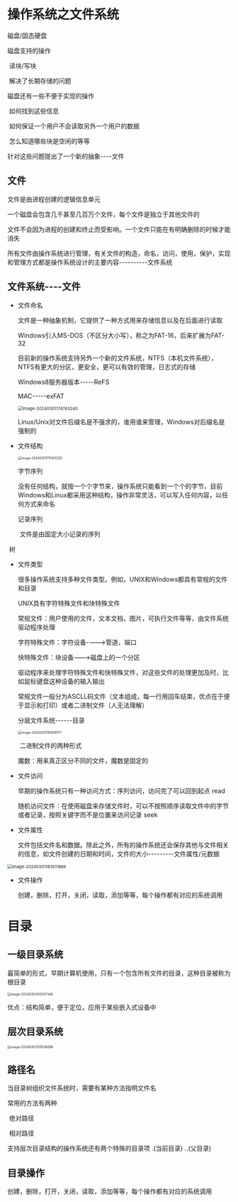 # 操作系统之文件系统

磁盘/固态硬盘

磁盘支持的操作

​	读块/写块

​	解决了长期存储的问题

磁盘还有一些不便于实现的操作

​	如何找到这些信息

​	如何保证一个用户不会读取另外一个用户的数据

​	怎么知道哪些块是空闲的等等

针对这些问题提出了一个新的抽象----文件

## 文件

文件是由进程创建的逻辑信息单元

一个磁盘会包含几千甚至几百万个文件，每个文件是独立于其他文件的

文件不会因为进程的创建和终止而受影响。一个文件只能在有明确删除的时候才能消失

所有文件由操作系统进行管理，有关文件的构造，命名，访问，使用，保护，实现和管理方式都是操作系统设计的主要内容----------文件系统

## 文件系统----文件

* 文件命名

  文件是一种抽象机制，它提供了一种方式用来存储信息以及在后面进行读取

  Windows引入MS-DOS（不区分大小写），称之为FAT-16，后来扩展为FAT-32

  目前新的操作系统支持另外一个新的文件系统，NTFS（本机文件系统），NTFS有更大的分区，更安全，更可以有效的管理，日志式的存储

  Windows8服务器版本-----ReFS

  MAC-----exFAT

  <img src="..\images\image-20240301174743240.png" alt="image-20240301174743240" style="zoom:67%;" />

  Linux/Unix对文件后缀名是不强求的，谁用谁来管理，Windows对后缀名是强制的

* 文件结构

  <img src="..\images\image-20240301175413220.png" alt="image-20240301175413220" style="zoom:50%;" />

  字节序列

  ​	没有任何结构，就按一个个字节来，操作系统只能看到一个个的字节，目前Windows和Linux都采用这种结构，操作非常灵活，可以写入任何内容，以任何方式来命名

  

  记录序列

  ​	文件是由固定大小记录的序列



​		树

* 文件类型

  很多操作系统支持多种文件类型。例如，UNIX和Windows都具有常规的文件和目录

  UNIX具有字符特殊文件和块特殊文件

  常规文件：用户使用的文件，文本文档，图片，可执行文件等等，由文件系统驱动程序处理

  字符特殊文件：字符设备---->管道，端口

  快特殊文件：块设备--->磁盘上的一个分区

  驱动程序来处理字符特殊文件和快特殊文件，对这些文件的处理更加及时，比如鼠标键盘这种设备的输入输出

  常规文件一般分为ASCLL码文件（文本组成，每一行用回车结束，优点在于便于显示和打印）或者二进制文件（人无法理解）

  分层文件系统------目录

  <img src="..\images\image-20240301181508177.png" alt="image-20240301181508177" style="zoom:50%;" />

  ​															二进制文件的两种形式

  

  魔数：用来真正区分不同的文件，魔数是固定的

* 文件访问

  早期的操作系统只有一种访问方式：序列访问，访问完了可以回到起点 read

  随机访问文件：在使用磁盘来存储文件时，可以不按照顺序读取文件中的字节或者记录，按照关键字而不是位置来访问记录  seek

* 文件属性

  文件包括文件名和数据。除此之外，所有的操作系统还会保存其他与文件相关的信息，如文件创建的日期和时间，文件的大小---------文件属性/元数据

<img src="..\images\image-20240301183511866.png" alt="image-20240301183511866" style="zoom:67%;" />

* 文件操作

  创建，删除，打开，关闭，读取，添加等等，每个操作都有对应的系统调用

# 目录

## 一级目录系统

最简单的形式，早期计算机使用，只有一个包含所有文件的目录，这种目录被称为根目录

<img src="..\images\image-20240302105357348.png" alt="image-20240302105357348" style="zoom:50%;" />

优点：结构简单，便于定位，应用于某些嵌入式设备中

## 层次目录系统

<img src="..\images\image-20240302105536086.png" alt="image-20240302105536086" style="zoom:50%;" />

## 路径名

当目录树组织文件系统时，需要有某种方法指明文件名

常用的方法有两种

​	绝对路径

​	相对路径

支持层次目录结构的操作系统还有两个特殊的目录项   .(当前目录)     ..(父目录)

## 目录操作

创建，删除，打开，关闭，读取，添加等等，每个操作都有对应的系统调用